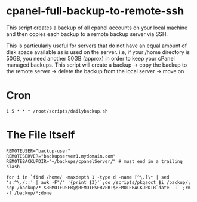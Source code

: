 cpanel-full-backup-to-remote-ssh
================================

This script creates a backup of all cpanel accounts on your local machine and then copies each backup to a remote backup server via SSH.

This is particularly useful for servers that do not have an equal amount of disk space available as is used on the server. i.e, if your /home directory is 50GB, you need another 50GB (approx) in order to keep your cPanel managed backups. This script will create a backup -> copy the backup to the remote server -> delete the backup from the local server -> move on

Cron
====

```
1 5 * * * /root/scripts/dailybackup.sh
```

The File Itself
===============

```
REMOTEUSER="backup-user"
REMOTESERVER="backupserver1.mydomain.com"
REMOTEBACKUPDIR="~/backups/cpanelServer/" # must end in a trailing slash

for i in `find /home/ -maxdepth 1 -type d -name [^\.]\* | sed 's:^\./::' | awk -F"/" '{print $3}'`;do /scripts/pkgacct $i /backup/; scp /backup/* $REMOTEUSER@$REMOTESERVER:$REMOTEBACKUPDIR`date -I` ;rm -f /backup/*;done
